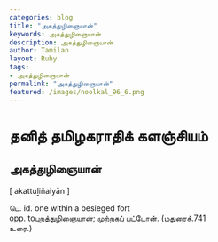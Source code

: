 ```yaml
---  
categories: blog  
title: "அகத்துழிஞையான்"
keywords: அகத்துழிஞையான்  
description: அகத்துழிஞையான்
author: Tamilan  
layout: Ruby  
tags:     
- அகத்துழிஞையான்
permalink: "அகத்துழிஞையான்"  
featured: /images/noolkal_96_6.png  
--- 
```

# தனித் தமிழகராதிக் களஞ்சியம்
## அகத்துழிஞையான்

[ akattuḻiñaiyān ]  
  
பெ. id. one within a besieged fort  
opp. toபுறத்துழிஞையான்; முற்றகப் பட்டோன். (மதுரைக்.741  
உரை.)